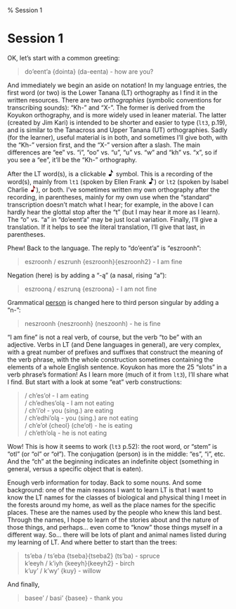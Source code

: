 % Session 1

# Session 1

OK, let’s start with a common greeting:

> do’eent’a  {dointa} (da-eenta) - how are you? 

And immediately we begin an aside on notation! In my language entries,
the first word (or two) is the Lower Tanana (LT) orthography as I find
it in the written resources. There are two _orthographies_ (symbolic
conventions for transcribing sounds): “Kh-” and “X-”. The former is
derived from the Koyukon orthography, and is more widely used in
leaner material. The latter (created by Jim Kari) is intended to be
shorter and easier to type (`lt3`, p.19), and is similar to the
Tanacross and Upper Tanana (UT) orthographies. Sadly (for the
learner), useful material is in both, and sometimes I’ll give both, with
the “Kh-” version first, and the “X-” version after a slash.  The main
differences are “ee” vs. “i”, “oo” vs. “u”, “u” vs. “w” and “kh”
vs. “x”, so if you see a “ee”, it’ll be the “Kh-” orthography.

After the LT word(s), is a clickable <img src="img/lt1.png"
height="15"/> symbol. This is a recording of the word(s), mainly from
`lt1` (spoken by Ellen Frank <img src="img/lt1.png" height="15"/>) or
`lt2` (spoken by Isabel Charlie <img src="img/lt2.png" height="15"/>),
or both. I’ve sometimes written my own orthography after the
recording, in parentheses, mainly for my own use when the “standard”
transcription doesn’t match what I hear; for example, in the above I
can hardly hear the glottal stop after the “t” (but I may hear it more
as I learn). The “o” vs. “a” in “do’eent’a” may be just local
variation. Finally, I’ll give a translation. If it helps to see the
literal translation, I’ll give that last, in parentheses.

Phew! Back to the language. The reply to “do’eent’a” is “eszroonh”:

> eszroonh / eszrunh {eszroonh}{eszroonh2} - I am fine

Negation (here) is by adding a “-ą” (a nasal, rising “a”):

> eszrooną / eszruną {eszroona} - I am not fine

Grammatical [person](https://en.wikipedia.org/wiki/Grammatical_person)
is changed here to third person singular by adding a “n-”:

> neszroonh {neszroonh} (neszoonh) - he is fine

“I am fine” is not a real verb, of course, but the verb “to be” with
an adjective. Verbs in LT (and Dene languages in general), are very
complex, with a great number of prefixes and suffixes that construct
the meaning of the verb phrase, with the whole construction sometimes
containing the elements of a whole English sentence. Koyukon has more
the 25 “slots” in a verb phrase’s formation!  As I learn more (much of
it from `lt3`), I’ll share what I find. But start with a look at some “eat” verb constructions:

> / ch’es’oł - I am eating <br/>
> / ch’edhes’olą - I am not eating <br/>
> / ch’i’oł - you (sing.) are eating <br/>
> / ch’edhi’olą - you (sing.) are not eating <br/>
> / ch’e’oł  {cheol} (che’oł) - he is eating <br/>
> / ch’eth’olą - he is not eating

Wow! This is how it seems to work (`lt3` p.52): the root word, or
“stem” is “otl” (or “ol” or “oł”). The conjugation (person) is in the
middle: “es”, “i”, etc. And the “ch” at the beginning indicates an
indefinite object (something in general, versus a specific object that
is eaten).

Enough verb information for today. Back to some nouns. And some
background: one of the main reasons I want to learn LT is that I want
to know the LT names for the classes of biological and physical thing
I meet in the forests around my home, as well as the place names for
the specific places. These are the names used by the people who knew
this land best. Through the names, I hope to learn of the stories
about and the nature of those things, and perhaps... even come to
“know” those things myself in a different way. So... there will be
lots of plant and animal names listed during my learning of LT. And where better to start than the trees:

> ts’eba / ts’eba  {tseba}{tseba2} (ts’ba) - spruce <br/>
> k’eeyh / k’iyh {keeyh}{keeyh2} - birch <br/>
> k’uy’ / k’wy’ {kuy} - willow

<!-- 
 Ye’ogu khudeezroonh {lt1a,275.5,279} - it’s (a) nice (day)
-->

And finally,

> basee’ / basi’ {basee} - thank you

